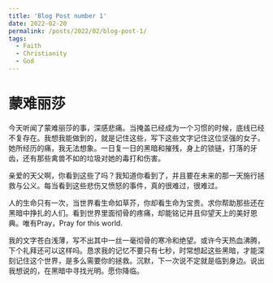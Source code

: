 ```yaml
---
title: 'Blog Post number 1'
date: 2022-02-20
permalink: /posts/2022/02/blog-post-1/
tags:
  - Faith
  - Christianity
  - God
---
```


蒙难丽莎
======

今天听闻了蒙难丽莎的事，深感悲痛。当掩盖已经成为一个习惯的时候，底线已经不复存在。我想我能做到的，就是记住这些，写下这些文字记住这位坚强的女子。她所经历的痛，我无法想象。一日复一日的黑暗和摧残，身上的锁链，打落的牙齿，还有那些禽兽不如的垃圾对她的毒打和伤害。

亲爱的天父啊，你看到这些了吗？我知道你看到了，并且要在未来的那一天施行拯救与公义。每当看到这些悲伤又愤怒的事件，真的很难过，很难过。

人的生命只有一次，当世界看生命如草芥，你却看生命为宝贵。求你帮助那些还在黑暗中挣扎的人们。看到世界里面彻骨的疼痛，却能铭记并且仰望天上的美好恩典。唯有Pray，Pray for this world.

我的文字苍白浅薄，写不出其中一丝一毫彻骨的寒冷和绝望。或许今天热血沸腾，下个礼拜还可以这样吗。恳求我的记忆不要只有七秒，时常想起这些黑暗，才能深刻记住这个世界，是多么需要你的拯救。沉默，下一次说不定就是临到身边。说出我想说的，在黑暗中寻找光明。愿你降临。
